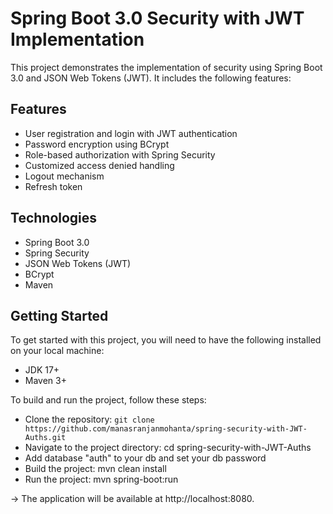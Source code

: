 # Spring Boot 3.0 Security with JWT Implementation
This project demonstrates the implementation of security using Spring Boot 3.0 and JSON Web Tokens (JWT). It includes the following features:

## Features
* User registration and login with JWT authentication
* Password encryption using BCrypt
* Role-based authorization with Spring Security
* Customized access denied handling
* Logout mechanism
* Refresh token

## Technologies
* Spring Boot 3.0
* Spring Security
* JSON Web Tokens (JWT)
* BCrypt
* Maven
 
## Getting Started
To get started with this project, you will need to have the following installed on your local machine:

* JDK 17+
* Maven 3+


To build and run the project, follow these steps:

* Clone the repository: `git clone https://github.com/manasranjanmohanta/spring-security-with-JWT-Auths.git`
* Navigate to the project directory: cd spring-security-with-JWT-Auths
* Add database "auth" to your db and set your db password
* Build the project: mvn clean install
* Run the project: mvn spring-boot:run 

-> The application will be available at http://localhost:8080.
